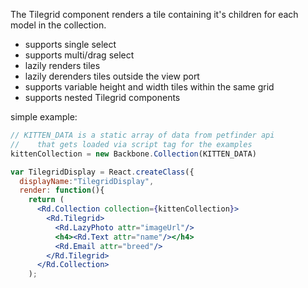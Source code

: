 
The Tilegrid component renders a tile containing it's children for each model in the collection.  

- supports single select 
- supports multi/drag select
- lazily renders tiles
- lazily derenders tiles outside the view port
- supports variable height and width tiles within the same grid
- supports nested Tilegrid components
 
simple example:
```jsx
// KITTEN_DATA is a static array of data from petfinder api
//    that gets loaded via script tag for the examples
kittenCollection = new Backbone.Collection(KITTEN_DATA)

var TilegridDisplay = React.createClass({
  displayName:"TilegridDisplay",
  render: function(){
    return (
      <Rd.Collection collection={kittenCollection}>
        <Rd.Tilegrid>
          <Rd.LazyPhoto attr="imageUrl"/>
          <h4><Rd.Text attr="name"/></h4>
          <Rd.Email attr="breed"/>
        </Rd.Tilegrid>
      </Rd.Collection>
    );
    
```
